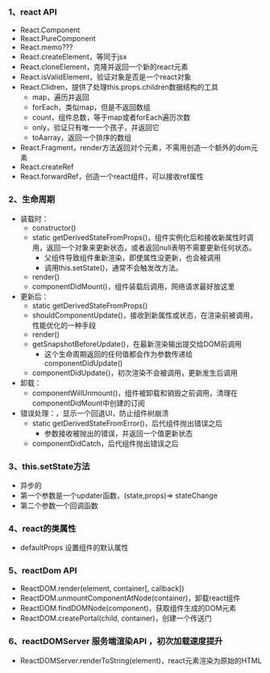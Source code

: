 ### 1、react API
  * React.Component
  * React.PureComponent
  * React.memo???
  * React.createElement，等同于jsx
  * React.cloneElement，克隆并返回一个新的react元素
  * React.isValidElement，验证对象是否是一个react对象
  * React.Clidren，提供了处理this.props.children数据结构的工具
    * map，遍历并返回
    * forEach，类似map，但是不返回数组
    * count，组件总数，等于map或者forEach遍历次数
    * only，验证只有唯一一个孩子，并返回它
    * toAarray，返回一个排序的数组
  * React.Fragment，render方法返回对个元素，不需用创造一个额外的dom元素
  * React.createRef
  * React.forwardRef，创造一个react组件，可以接收ref属性

### 2、生命周期
  * 装载时：
    * constructor()
    * static getDerivedStateFromProps()，组件实例化后和接收新属性时调用，返回一个对象来更新状态，或者返回null表明不需要更新任何状态。
      * 父组件导致组件重新渲染，即使属性没更新，也会被调用
      * 调用this.setState()，通常不会触发改方法。
    * render()
    * componentDidMount()，组件装载后调用，网络请求最好放这里
  * 更新后：
    * static getDerivedStateFromProps()
    * shouldComponentUpdate()，接收到新属性或状态，在渲染前被调用，性能优化的一种手段
    * render()
    * getSnapshotBeforeUpdate()，在最新渲染输出提交给DOM前调用
      * 这个生命周期返回的任何值都会作为参数传递给componentDidUpdate()
    * componentDidUpdate()，初次渲染不会被调用，更新发生后调用
  * 卸载：
    * componentWillUnmount()，组件被卸载和销毁之前调用，清理在componentDidMount中创建的订阅
  * 错误处理：，显示一个回退UI，防止组件树崩溃
    * static getDerivedStateFromError()，后代组件抛出错误之后
      * 参数接收被抛出的错误，并返回一个值更新状态
    * componentDidCatch，后代组件抛出错误之后

### 3、this.setState方法
  * 异步的
  * 第一个参数是一个updater函数，(state,props)=> stateChange
  * 第二个参数一个回调函数

### 4、react的类属性
  * defaultProps 设置组件的默认属性

### 5、reactDom API
  * ReactDOM.render(element, container[, callback])
  * ReactDOM.unmountComponentAtNode(container)，卸载react组件
  * ReactDOM.findDOMNode(component)，获取组件生成的DOM元素
  * ReactDOM.createPortal(child, container)，创建一个传送门

### 6、reactDOMServer 服务端渲染API ，初次加载速度提升
  * ReactDOMServer.renderToString(element)，react元素渲染为原始的HTML